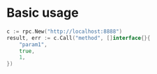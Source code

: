 # Basic usage
```go
c := rpc.New("http://localhost:8888")
result, err := c.Call("method", []interface{}{
	"param1",
	true,
	1,
})

```
